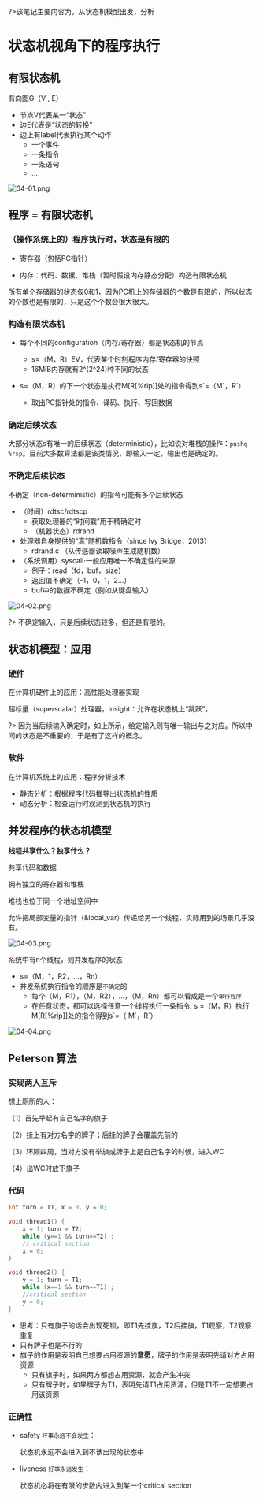 ?>该笔记主要内容为，从状态机模型出发，分析

# 状态机视角下的程序执行

## 有限状态机

有向图G（V , E）

- 节点V代表某一“状态”
- 边E代表是“状态的转换”
- 边上有label代表执行某个动作
  - 一个事件
  - 一条指令
  - 一条语句
  - ...

![04-01.png](https://i.loli.net/2020/04/21/OkF75UVwcsTpoHd.png)

## 程序 = 有限状态机

### （操作系统上的）程序执行时，状态是有限的

- 寄存器（包括PC指针）

- 内存：代码、数据、堆栈（暂时假设内存静态分配）构造有限状态机

所有单个存储器的状态仅0和1，因为PC机上的存储器的个数是有限的，所以状态的个数也是有限的，只是这个个数会很大很大。

### 构造有限状态机

- 每个不同的configuration（内存/寄存器）都是状态机的节点

	- s=（M，R）EV，代表某个时刻程序内存/寄存器的快照
	- 16MiB内存就有2^(2^24)种不同的状态

- s=（M，R）的下一个状态是执行M[R[%rip]]处的指令得到s\`=（M\`，R`）
  - 取出PC指针处的指令、译码、执行、写回数据

### 确定后续状态

大部分状态s有唯一的后续状态（deterministic），比如说对堆栈的操作：`pushq %rsp`。目前大多数算法都是该类情况，即输入一定，输出也是确定的。

### 不确定后续状态

不确定（non-deterministic）的指令可能有多个后续状态

- （时间）rdtsc/rdtscp
  - 获取处理器的“时间戳”用于精确定时
  - （机器状态）rdrand
- 处理器自身提供的“真”随机数指令（since lvy Bridge，2013）
    - rdrand.c （从传感器读取噪声生成随机数）
- （系统调用）syscall·一般应用唯一不确定性的来源
    - 例子：read（fd，buf，size）
    -  返回值不确定（-1，0，1，2…）
    - buf中的数据不确定（例如从键盘输入）

![04-02.png](https://i.loli.net/2020/04/21/Sirz4uqxNUv1AnL.png)

?> 不确定输入，只是后续状态较多，但还是有限的。

## 状态机模型：应用

### 硬件

在计算机硬件上的应用：高性能处理器实现

超标量（superscalar）处理器，insight：允许在状态机上“跳跃”。

?> 因为当后续输入确定时，如上所示，给定输入则有唯一输出与之对应。所以中间的状态是不重要的，于是有了这样的概念。

### 软件

在计算机系统上的应用：程序分析技术

- 静态分析：根据程序代码推导出状态机的性质
- 动态分析：检查运行时观测到状态机的执行

## 并发程序的状态机模型

**线程共享什么？独享什么？**

共享代码和数据

拥有独立的寄存器和堆栈

堆栈也位于同一个地址空间中

允许把局部变量的指针（&local_var）传递给另一个线程，实际用到的场景几乎没有。

![04-03.png](https://i.loli.net/2020/04/21/RKNmC83xnQ1BW4I.png)

系统中有n个线程，则并发程序的状态

- s=（M，1，R2，…，Rn）
- 并发系统执行指令的顺序是`不确定`的
  - 每个（M，R1），（M，R2），…，（M，Rn）都可以看成是一个`串行程序`
  - 在任意状态，都可以选择任意一个线程执行一条指令: s =（M，R）执行M[R[%rip]]处的指令得到s\`=（ M\`，R\`）

![04-04.png](https://i.loli.net/2020/04/21/JNVnitZkoL4Cq65.png)

## Peterson 算法 

### 实现两人互斥

想上厕所的人：

（1）首先举起有自己名字的旗子

（2）挂上有对方名字的牌子；后挂的牌子会覆盖先前的

（3）环顾四周，当对方没有举旗或牌子上是自己名字的时候，进入WC

（4）出WC时放下旗子

### 代码

```c
int turn = T1, x = 0, y = 0;

void thread1() {
    x = 1; turn = T2;
    while (y==1 && turn==T2) ;
    // critical section
    x = 0;
}

void thread2() {
    y = 1; turn = T1;
    while (x==1 && turn==T1) ;
    //critical section
    y = 0;
}
```
+ 思考：只有旗子的话会出现死锁，即T1先挂旗，T2后挂旗，T1观察，T2观察重复
+ 只有牌子也是不行的
+ 旗子的作用是表明自己想要占用资源的**意愿**，牌子的作用是表明先请对方占用资源
  + 只有旗子时，如果两方都想占用资源，就会产生冲突
  + 只有牌子时，如果牌子为T1，表明先请T1占用资源，但是T1不一定想要占用该资源

### 正确性

+ safety `坏事永远不会发生`：

  状态机永远不会进入到不该出现的状态中

+ liveness `好事永远发生`：

  状态机必将在有限的步数内进入到某一个critical section